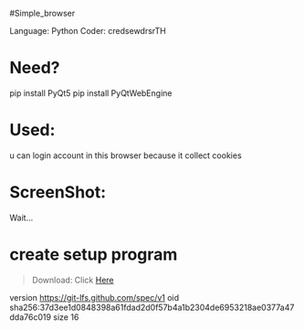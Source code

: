 #Simple_browser

Language: Python
Coder: credsewdrsrTH

# Need?
pip install PyQt5
pip install PyQtWebEngine

# Used:
u can login account in this browser because it collect cookies

# ScreenShot:
Wait...

# create setup program
> Download: Click [Here](https://jrsoftware.org/download.php/is.exe?site=1)

version https://git-lfs.github.com/spec/v1
oid sha256:37d3ee1d0848398a61fdad2d0f57b4a1b2304de6953218ae0377a47dda76c019
size 16


